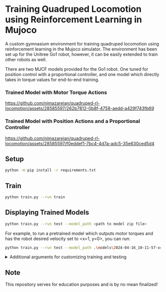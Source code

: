 # Training Quadruped Locomotion using Reinforcement Learning in Mujoco

A custom gymnasium environment for training quadruped locomotion using reinforcement learning in the Mujoco simulator. The environment has been set up for the Unitree Go1 robot, however, it can be easily extended to train other robots as well. 

There are two MJCF models provided for the Go1 robot. One tuned for position control with a proportional controller, and one model which directly takes in torque values for end-to-end training.

### Trained Model with Motor Torque Actions
https://github.com/nimazareian/quadruped-rl-locomotion/assets/28585597/262b7812-0b8f-4758-aedd-a429f743fb69

### Trained Model with Position Actions and a Proportional Controller
https://github.com/nimazareian/quadruped-rl-locomotion/assets/28585597/f0eddef1-7bc4-4d7a-adc5-35e630ced5d4

## Setup
```bash
python -m pip install -r requirements.txt
```

## Train
```bash
python train.py --run train
```

## Displaying Trained Models 

```bash
python train.py --run test --model_path <path to model zip file>
```
For example, to run a pretrained model which outputs motor torques and has the robot desired velocity set to <x=1, y=0>, you can run:
```bash
python train.py --run test --model_path .\models\2024-04-16_10-11-57-x=1_torque_ctrl_fixed_joint_range_5mill_iter_working_well\final_model.zip
```

<details>
  <summary>Additional arguments for customizing training and testing</summary>

    usage: train.py [-h] --run {train,test} [--run_name RUN_NAME] [--num_parallel_envs NUM_PARALLEL_ENVS]
                    [--num_test_episodes NUM_TEST_EPISODES] [--record_test_episodes] [--total_timesteps TOTAL_TIMESTEPS]      
                    [--eval_frequency EVAL_FREQUENCY] [--model_path MODEL_PATH] [--seed SEED]

    optional arguments:
    -h, --help            show this help message and exit
    --run {train,test}
    --run_name RUN_NAME   Custom name of the run. Note that all runs are saved in the 'models' directory and have the       
                            training time prefixed.
    --num_parallel_envs NUM_PARALLEL_ENVS
                            Number of parallel environments while training
    --num_test_episodes NUM_TEST_EPISODES
                            Number of episodes to test the model
    --record_test_episodes
                            Whether to record the test episodes or not. If false, the episodes are rendered in the window.    
    --total_timesteps TOTAL_TIMESTEPS
                            Number of timesteps to train the model for
    --eval_frequency EVAL_FREQUENCY
                            The frequency of evaluating the models while training
    --model_path MODEL_PATH
                            Path to the model (.zip)
    --seed SEED

</details>

## Note

This repository serves for education purposes and is by no mean finalized!
